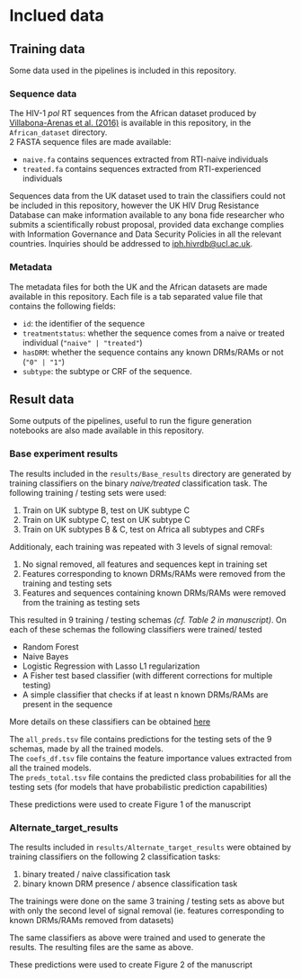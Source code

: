 # Inclued data

## Training data
Some data used in the pipelines is included in this repository. 

### Sequence data
The HIV-1 *pol* RT sequences from the African dataset produced by [Villabona-Arenas et al. (2016)](https://doi.org/10.1097/QAD.0000000000001233) is available in this repository, in the `African_dataset` directory.  
2 FASTA sequence files are made available: 
 - `naive.fa` contains sequences extracted from RTI-naive individuals
 - `treated.fa` contains sequences extracted from RTI-experienced individuals

Sequences data from the UK dataset used to train the classifiers could not be included in this repository, however the UK HIV Drug Resistance Database can make information available to any bona fide researcher who submits a scientifically robust proposal, provided data exchange complies with Information Governance and Data Security Policies in all the relevant countries. Inquiries should be addressed to [iph.hivrdb@ucl.ac.uk](mailto:iph.hivrdb@ucl.ac.uk).

### Metadata
The metadata files for both the UK and the African datasets are made available in this repository. 
Each file is a tab separated value file that contains the following fields:
  - `id`: the identifier of the sequence
  - `treatmentstatus`: whether the sequence comes from a naive or treated individual (`"naive" | "treated"`)
  - `hasDRM`: whether the sequence contains any known DRMs/RAMs or not (`"0" | "1"`)
  - `subtype`: the subtype or CRF of the sequence.

## Result data
Some outputs of the pipelines, useful to run the figure generation notebooks are also made available in this repository. 

### Base experiment results
The results included in the `results/Base_results` directory are generated by training classifiers on the binary *naive/treated* classification task. The following training / testing sets were used: 
  1. Train on UK subtype B, test on UK subtype C
  2. Train on UK subtype C, test on UK subtype C
  3. Train on UK subtypes B & C, test on Africa all subtypes and CRFs

Additionaly, each training was repeated with 3 levels of signal removal:
  1. No signal removed, all features and sequences kept in training set
  2. Features corresponding to known DRMs/RAMs were removed from the training and testing sets
  3. Features and sequences containing known DRMs/RAMs were removed from the training as testing sets

This resulted in 9 training / testing schemas *(cf. Table 2 in manuscript)*.
On each of these schemas the following classifiers were trained/ tested

  - Random Forest
  - Naive Bayes
  - Logistic Regression with Lasso L1 regularization
  - A Fisher test based classifier (with different corrections for multiple testing)
  - A simple classifier that checks if at least n known DRMs/RAMs are present in the sequence

More details on these classifiers can be obtained [here](https://github.com/lucblassel/utils_hiv/blob/master/utils_hiv/utils/learning_utils.py#L48)

The `all_preds.tsv` file contains predictions for the testing sets of the 9 schemas, made by all the trained models.  
The `coefs_df.tsv` file contains the feature importance values extracted from all the trained models.  
The `preds_total.tsv` file contains the predicted class probabilities for all the testing sets (for models that have probabilistic prediction capabilities)

These predictions were used to create Figure 1 of the manuscript

### Alternate_target_results
The results included in `results/Alternate_target_results` were obtained by training classifiers on the following 2 classification tasks: 

  1. binary treated / naive classification task
  2. binary known DRM presence / absence classification task

The trainings were done on the same 3 training / testing sets as above but with only the second level of signal removal (ie. features corresponding to known DRMs/RAMs removed from datasets)

The same classifiers as above were trained and used to generate the results. 
The resulting files are the same as above. 

These predictions were used to create Figure 2 of the manuscript

